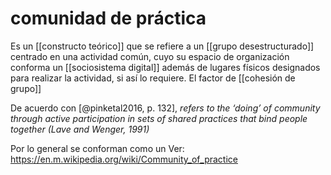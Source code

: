 # comunidad de práctica
Es un [[constructo teórico]] que se refiere a un [[grupo desestructurado]] centrado en una actividad común, cuyo su espacio de organización conforma un [[sociosistema digital]] además de lugares físicos designados para realizar la actividad, si así lo requiere. El factor de [[cohesión de grupo]]

De acuerdo con [@pinketal2016, p. 132], *refers to the ‘doing’ of community through active participation in sets of shared practices that bind people together (Lave and Wenger, 1991)*

Por lo general se conforman como un 
Ver: <https://en.m.wikipedia.org/wiki/Community_of_practice>
